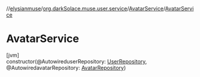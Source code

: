 //[elysianmuse](../../../index.md)/[org.darkSolace.muse.user.service](../index.md)/[AvatarService](index.md)/[AvatarService](-avatar-service.md)

# AvatarService

[jvm]\
constructor(@AutowireduserRepository: [UserRepository](../../org.darkSolace.muse.user.repository/-user-repository/index.md), @AutowiredavatarRepository: [AvatarRepository](../../org.darkSolace.muse.user.repository/-avatar-repository/index.md))

